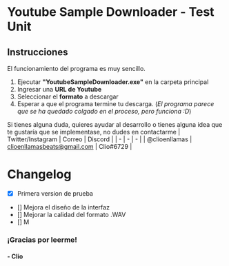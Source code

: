 # **Youtube Sample Downloader - Test Unit** 
## **Instrucciones** 

El funcionamiento del programa es muy sencillo.
1. Ejecutar **"YoutubeSampleDownloader.exe"** en la carpeta principal
2. Ingresar una **URL de Youtube**
3. Seleccionar el **formato** a descargar
4. Esperar a que el programa termine tu descarga. (*El programa parece que se ha quedado colgado en el proceso, pero funciona :D*)

Si tienes alguna duda, quieres ayudar al desarrollo o tienes alguna idea que te gustaría que se implementase, no dudes en contactarme 
| Twitter/Instagram | Correo | Discord |
| - | - | - |
| @clioenllamas | clioenllamasbeats@gmail.com | Clio#6729 |
  
    
      
        
         

# Changelog
- [x] Primera version de prueba
- [] Mejora el diseño de la interfaz
- [] Mejorar la calidad del formato .WAV
- [] M


### ¡Gracias por leerme!
#### - Clio
